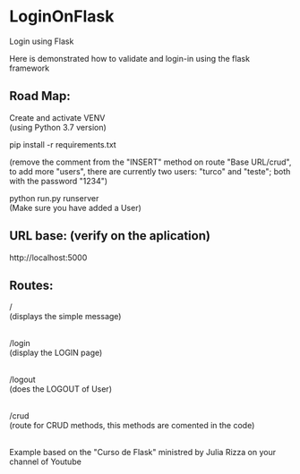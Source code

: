 # LoginOnFlask
Login using Flask

Here is demonstrated how to validate and login-in using the flask framework

## Road Map:

Create and activate VENV  
(using Python 3.7 version)

pip install -r requirements.txt  

(remove the comment from the "INSERT" method on route "Base URL/crud", to add more "users",
there are currently two users: "turco" and "teste"; both with the password "1234") 

python run.py runserver<br>
(Make sure you have added a User)

## URL base: (verify on the aplication)
http://localhost:5000

## Routes:
/<br>
(displays the simple message)<br><br>

/login<br>
(display the LOGIN page)<br><br>

/logout<br>
(does the LOGOUT of User)<br><br>

/crud<Br>
(route for CRUD methods, this methods are comented in the code)<br><br>

Example based on the "Curso de Flask" ministred by Julia Rizza 
on your channel of Youtube

